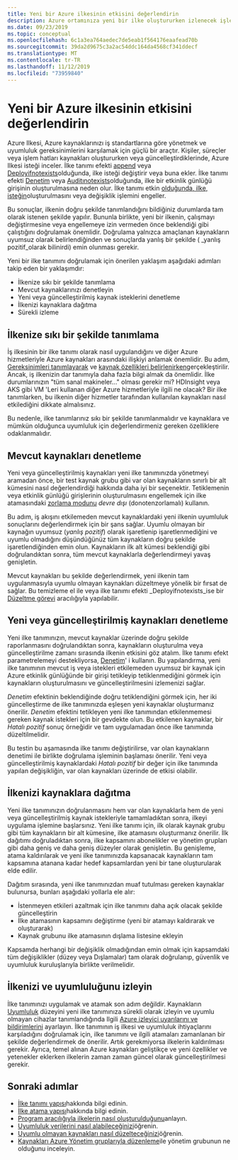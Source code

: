```yaml
---
title: Yeni bir Azure ilkesinin etkisini değerlendirin
description: Azure ortamınıza yeni bir ilke oluştururken izlenecek işlemi anlayın.
ms.date: 09/23/2019
ms.topic: conceptual
ms.openlocfilehash: 6c1a3ea764aedec7de5eab1f564176eaafead70b
ms.sourcegitcommit: 39da2d9675c3a2ac54ddc164da4568cf341ddecf
ms.translationtype: MT
ms.contentlocale: tr-TR
ms.lasthandoff: 11/12/2019
ms.locfileid: "73959840"
---
```

# <a name="evaluate-the-impact-of-a-new-azure-policy"></a>Yeni bir Azure ilkesinin etkisini değerlendirin

Azure Ilkesi, Azure kaynaklarınızı iş standartlarına göre yönetmek ve uyumluluk gereksinimlerini karşılamak için güçlü bir araçtır. Kişiler, süreçler veya işlem hatları kaynakları oluştururken veya güncelleştirdiklerinde, Azure Ilkesi isteği inceler. İlke tanımı efekti [append](./effects.md#deny) veya [Deployifnotexists](./effects.md#deployifnotexists)olduğunda, ilke isteği değiştirir veya buna ekler. İlke tanımı efekti [Denetim](./effects.md#audit) veya [Auditınotexists](./effects.md#auditifnotexists)olduğunda, ilke bir etkinlik günlüğü girişinin oluşturulmasına neden olur. İlke tanımı etkin [olduğunda, ilke, isteğin](./effects.md#deny)oluşturulmasını veya değişiklik işlemini engeller.

Bu sonuçlar, ilkenin doğru şekilde tanımlandığını bildiğiniz durumlarda tam olarak istenen şekilde yapılır. Bununla birlikte, yeni bir ilkenin, çalışmayı değiştirmesine veya engellemeye izin vermeden önce beklendiği gibi çalıştığını doğrulamak önemlidir. Doğrulama yalnızca amaçlanan kaynakların uyumsuz olarak belirlendiğinden ve sonuçlarda yanlış bir şekilde ( _yanlış pozitif_olarak bilinirdi) emin olunması gerekir.

Yeni bir ilke tanımını doğrulamak için önerilen yaklaşım aşağıdaki adımları takip eden bir yaklaşımdır:

- İlkenize sıkı bir şekilde tanımlama
- Mevcut kaynaklarınızı denetleyin
- Yeni veya güncelleştirilmiş kaynak isteklerini denetleme
- İlkenizi kaynaklara dağıtma
- Sürekli izleme

## <a name="tightly-define-your-policy"></a>İlkenize sıkı bir şekilde tanımlama

İş ilkesinin bir ilke tanımı olarak nasıl uygulandığını ve diğer Azure hizmetleriyle Azure kaynakları arasındaki ilişkiyi anlamak önemlidir. Bu adım, [Gereksinimleri tanımlayarak](../tutorials/create-custom-policy-definition.md#identify-requirements) ve [kaynak özellikleri belirlenirken](../tutorials/create-custom-policy-definition.md#determine-resource-properties)gerçekleştirilir.
Ancak, iş ilkenizin dar tanımıyla daha fazla bilgi almak da önemlidir. İlke durumlarınızın "tüm sanal makineler..." olması gerekir mi? HDInsight veya AKS gibi VM 'Leri kullanan diğer Azure hizmetleriyle ilgili ne olacak? Bir ilke tanımlarken, bu ilkenin diğer hizmetler tarafından kullanılan kaynakları nasıl etkilediğini dikkate almalısınız.

Bu nedenle, ilke tanımlarınız sıkı bir şekilde tanımlanmalıdır ve kaynaklara ve mümkün olduğunca uyumluluk için değerlendirmeniz gereken özelliklere odaklanmalıdır.

## <a name="audit-existing-resources"></a>Mevcut kaynakları denetleme

Yeni veya güncelleştirilmiş kaynakları yeni ilke tanımınızda yönetmeyi aramadan önce, bir test kaynak grubu gibi var olan kaynakların sınırlı bir alt kümesini nasıl değerlendirdiği hakkında daha iyi bir seçenektir. Tetiklemenin veya etkinlik günlüğü girişlerinin oluşturulmasını engellemek için ilke atamasındaki [zorlama modunu](./assignment-structure.md#enforcement-mode)
_devre dışı_ (donotenzorlamalı) kullanın. [](./effects.md)

Bu adım, iş akışını etkilemeden mevcut kaynaklardaki yeni ilkenin uyumluluk sonuçlarını değerlendirmek için bir şans sağlar. Uyumlu olmayan bir kaynağın uyumsuz (_yanlış pozitif_) olarak işaretlenip işaretlenmediğini ve uyumlu olmadığını düşündüğünüz tüm kaynakların doğru şekilde işaretlendiğinden emin olun.
Kaynakların ilk alt kümesi beklendiği gibi doğrulandıktan sonra, tüm mevcut kaynaklarla değerlendirmeyi yavaş genişletin.

Mevcut kaynakları bu şekilde değerlendirmek, yeni ilkenin tam uygulanmasıyla uyumlu olmayan kaynakları düzeltmeye yönelik bir fırsat de sağlar. Bu temizleme el ile veya ilke tanımı efekti _Deployifnotexists_ise bir [Düzeltme görevi](../how-to/remediate-resources.md) aracılığıyla yapılabilir.

## <a name="audit-new-or-updated-resources"></a>Yeni veya güncelleştirilmiş kaynakları denetleme

Yeni ilke tanımınızın, mevcut kaynaklar üzerinde doğru şekilde raporlanmasını doğrulandıktan sonra, kaynakların oluşturulma veya güncelleştirilme zamanı sırasında ilkenin etkisini göz atalım. İlke tanımı efekt parametrelemeyi destekliyorsa, [Denetim](./effects.md#audit)' i kullanın. Bu yapılandırma, yeni ilke tanımının mevcut iş veya istekleri etkilemeden uyumsuz bir kaynak için Azure etkinlik günlüğünde bir girişi tetikleyip tetiklenmediğini görmek için kaynakların oluşturulmasını ve güncelleştirilmesini izlemenizi sağlar.

_Denetim_ efektinin beklendiğinde doğru tetiklendiğini görmek için, her iki güncelleştirme de ilke tanımınızda eşleşen yeni kaynaklar oluşturmanız önerilir. _Denetim_ efektini tetikleyen yeni ilke tanımından etkilenmemesi gereken kaynak istekleri için bir gevdekte olun.
Bu etkilenen kaynaklar, bir _Hatalı pozitif_ sonuç örneğidir ve tam uygulamadan önce ilke tanımında düzeltilmelidir.

Bu testin bu aşamasında ilke tanımı değiştirilirse, var olan kaynakların denetimi ile birlikte doğrulama işleminin başlaması önerilir. Yeni veya güncelleştirilmiş kaynaklardaki _Hatalı pozitif_ bir değer için ilke tanımında yapılan değişikliğin, var olan kaynakları üzerinde de etkisi olabilir.

## <a name="deploy-your-policy-to-resources"></a>İlkenizi kaynaklara dağıtma

Yeni ilke tanımınızın doğrulanmasını hem var olan kaynaklarla hem de yeni veya güncelleştirilmiş kaynak istekleriyle tamamladıktan sonra, ilkeyi uygulama işlemine başlarsınız. Yeni ilke tanımı için, ilk olarak kaynak grubu gibi tüm kaynakların bir alt kümesine, ilke atamasını oluşturmanız önerilir. İlk dağıtımı doğruladıktan sonra, ilke kapsamını abonelikler ve yönetim grupları gibi daha geniş ve daha geniş düzeyler olarak genişletin. Bu genişleme, atama kaldırılarak ve yeni ilke tanımınızda kapsanacak kaynakların tam kapsamına atanana kadar hedef kapsamlardan yeni bir tane oluşturularak elde edilir.

Dağıtım sırasında, yeni ilke tanımınızdan muaf tutulması gereken kaynaklar bulunursa, bunları aşağıdaki yollarla ele alır:

- İstenmeyen etkileri azaltmak için ilke tanımını daha açık olacak şekilde güncelleştirin
- İlke atamasının kapsamını değiştirme (yeni bir atamayı kaldırarak ve oluşturarak)
- Kaynak grubunu ilke atamasının dışlama listesine ekleyin

Kapsamda herhangi bir değişiklik olmadığından emin olmak için kapsamdaki tüm değişiklikler (düzey veya Dışlamalar) tam olarak doğrulanıp, güvenlik ve uyumluluk kuruluşlarıyla birlikte verilmelidir.

## <a name="monitor-your-policy-and-compliance"></a>İlkenizi ve uyumluluğunu izleyin

İlke tanımınızı uygulamak ve atamak son adım değildir. Kaynakların [Uyumluluk](../how-to/get-compliance-data.md) düzeyini yeni ilke tanımınıza sürekli olarak izleyin ve uyumlu olmayan cihazlar tanımlandığında Ilgili [Azure izleyici uyarılarını ve bildirimlerini](../../../azure-monitor/platform/alerts-overview.md) ayarlayın. İlke tanımının iş ilkesi ve uyumluluk ihtiyaçlarını karşıladığını doğrulamak için, ilke tanımını ve ilgili atamaları zamanlanan bir şekilde değerlendirmek de önerilir. Artık gerekmiyorsa ilkelerin kaldırılması gerekir. Ayrıca, temel alınan Azure kaynakları geliştikçe ve yeni özellikler ve yetenekler eklerken ilkelerin zaman zaman güncel olarak güncelleştirilmesi gerekir.

## <a name="next-steps"></a>Sonraki adımlar

- [İlke tanımı yapısı](./definition-structure.md)hakkında bilgi edinin.
- [İlke atama yapısı](./assignment-structure.md)hakkında bilgi edinin.
- [Program aracılığıyla ilkelerin nasıl oluşturulduğunu](../how-to/programmatically-create.md)anlayın.
- [Uyumluluk verilerini nasıl alabileceğinizi](../how-to/getting-compliance-data.md)öğrenin.
- [Uyumlu olmayan kaynakları nasıl düzelteceğinizi](../how-to/remediate-resources.md)öğrenin.
- [Kaynakları Azure Yönetim gruplarıyla düzenleme](../../management-groups/overview.md)ile yönetim grubunun ne olduğunu inceleyin.